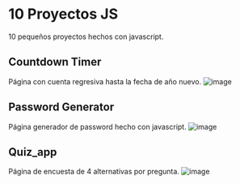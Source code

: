 # 10 Proyectos JS
10 pequeños proyectos hechos con javascript.

## Countdown Timer
Página con cuenta regresiva hasta la fecha de año nuevo.
![image](https://user-images.githubusercontent.com/23042251/130553556-d9ba67cf-0151-4ffd-b007-61d18bdfcdd9.png)

## Password Generator
Página generador de password hecho con javascript.
![image](https://user-images.githubusercontent.com/23042251/130553567-c4ec2309-9dae-4bcd-ba6c-968a74c84b5c.png)

## Quiz_app
Página de encuesta de 4 alternativas por pregunta.
![image](https://user-images.githubusercontent.com/23042251/130553655-922c9ba0-6628-4c51-976c-ae401e9ae7f6.png)


